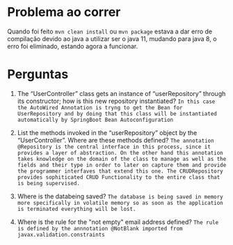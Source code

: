 # Problema ao correr
Quando foi feito `mvn clean install` ou `mvn package` estava a dar erro de compilação devido ao java a utilizar ser o java 11, mudando para java 8, o erro foi eliminado, estando agora a funcionar.

# Perguntas
1. The “UserController” class gets an instance of “userRepository” through its constructor; how is this new repository instantiated?
`In this case the AutoWired Annotation is tryng to get the Bean for UserRepository and by doing that this class will be instantiated automatically by SpringBoot Bean Autoconfiguration`

2. List the methods invoked in the “userRepository” object by the “UserController”. Where are these methods defined?
`The annotation @Repository is the central interface in this process, since it provides a layer of abstraction. On the other hand this annotation takes knowledge on the domain of the class to manage as well as the fields and their type in order to later on capture them and provide the programmer interfaves that extend this one. The CRUDRepository provides sophiticated CRUD Functionality to the entire class that is being supervised.`

3. Where is the databeing saved?
`The database is being saved in memory more specifically in volatile memory so as soon as the application is terminated everything will be lost.`

4. Where is the rule for the "not empty" email address defined?
`The rule is defined by the annnotation @NotBlank imported from javax.validation.constraints`
